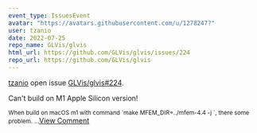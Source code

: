 ```yaml
---
event_type: IssuesEvent
avatar: "https://avatars.githubusercontent.com/u/1278247?"
user: tzanio
date: 2022-07-25
repo_name: GLVis/glvis
html_url: https://github.com/GLVis/glvis/issues/224
repo_url: https://github.com/GLVis/glvis
---
```


<a href='https://github.com/tzanio' target='_blank'>tzanio</a> open issue <a href='https://github.com/GLVis/glvis/issues/224' target='_blank'>GLVis/glvis#224</a>.

<p>Can't build on M1 Apple Silicon version!</p><small>When build on macOS m1 with command `make MFEM_DIR=../mfem-4.4 -j `, there some problem....</small><a href='https://github.com/GLVis/glvis/issues/224' target='_blank'>View Comment</a>